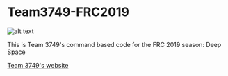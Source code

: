 # Team3749-FRC2019

![alt text](https://github.com/Team-Optix-3749/Team3749-FRC2019/blob/master/Team%20Optix%20Logo.png)

This is Team 3749's command based code for the FRC 2019 season: Deep Space

[Team 3749's website](https://www.team3749.org/)
